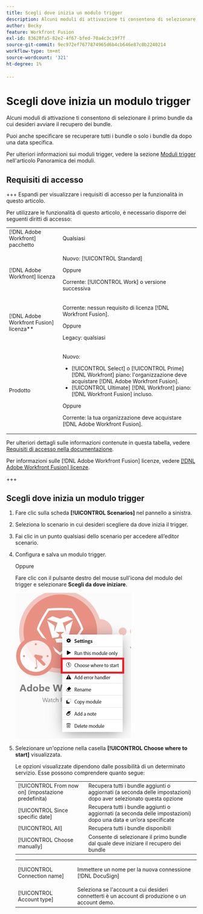 ```yaml
---
title: Scegli dove inizia un modulo trigger
description: Alcuni moduli di attivazione ti consentono di selezionare il primo bundle da cui desideri avviare il recupero dei bundle.
author: Becky
feature: Workfront Fusion
exl-id: 83628fa5-82e2-4f67-bfed-70a4c3c19f7f
source-git-commit: 9ec972ef7677874965d6b4cb646e87c0b2240214
workflow-type: tm+mt
source-wordcount: '321'
ht-degree: 1%

---
```


# Scegli dove inizia un modulo trigger

Alcuni moduli di attivazione ti consentono di selezionare il primo bundle da cui desideri avviare il recupero dei bundle.

Puoi anche specificare se recuperare tutti i bundle o solo i bundle da dopo una data specifica.

Per ulteriori informazioni sui moduli trigger, vedere la sezione [Moduli trigger](/help/workfront-fusion/get-started-with-fusion/understand-fusion/module-overview.md#trigger-modules) nell&#39;articolo Panoramica dei moduli.

## Requisiti di accesso

+++ Espandi per visualizzare i requisiti di accesso per la funzionalità in questo articolo.

Per utilizzare le funzionalità di questo articolo, è necessario disporre dei seguenti diritti di accesso:

<table style="table-layout:auto">
 <col> 
 <col> 
 <tbody> 
  <tr> 
   <td role="rowheader">[!DNL Adobe Workfront] pacchetto</td> 
   <td> <p>Qualsiasi</p> </td> 
  </tr> 
  <tr data-mc-conditions=""> 
   <td role="rowheader">[!DNL Adobe Workfront] licenza</td> 
   <td> <p>Nuovo: [!UICONTROL Standard]</p><p>Oppure</p><p>Corrente: [!UICONTROL Work] o versione successiva</p> </td> 
  </tr> 
  <tr> 
   <td role="rowheader">[!DNL Adobe Workfront Fusion] licenza**</td> 
   <td>
   <p>Corrente: nessun requisito di licenza [!DNL Workfront Fusion].</p>
   <p>Oppure</p>
   <p>Legacy: qualsiasi </p>
   </td> 
  </tr> 
  <tr> 
   <td role="rowheader">Prodotto</td> 
   <td>
   <p>Nuovo:</p> <ul><li>[!UICONTROL Select] o [!UICONTROL Prime] [!DNL Workfront] piano: l'organizzazione deve acquistare [!DNL Adobe Workfront Fusion].</li><li>[!UICONTROL Ultimate] [!DNL Workfront] piano: [!DNL Workfront Fusion] incluso.</li></ul>
   <p>Oppure</p>
   <p>Corrente: la tua organizzazione deve acquistare [!DNL Adobe Workfront Fusion].</p>
   </td> 
  </tr>
 </tbody> 
</table>

Per ulteriori dettagli sulle informazioni contenute in questa tabella, vedere [Requisiti di accesso nella documentazione](/help/workfront-fusion/references/licenses-and-roles/access-level-requirements-in-documentation.md).

Per informazioni sulle [!DNL Adobe Workfront Fusion] licenze, vedere [[!DNL Adobe Workfront Fusion] licenze](/help/workfront-fusion/set-up-and-manage-workfront-fusion/licensing-operations-overview/license-automation-vs-integration.md).

+++

## Scegli dove inizia un modulo trigger

1. Fare clic sulla scheda **[!UICONTROL Scenarios]** nel pannello a sinistra.
1. Seleziona lo scenario in cui desideri scegliere da dove inizia il trigger.
1. Fai clic in un punto qualsiasi dello scenario per accedere all’editor scenario.
1. Configura e salva un modulo trigger.

   Oppure

   Fare clic con il pulsante destro del mouse sull&#39;icona del modulo del trigger e selezionare **Scegli da dove iniziare**.

   ![](assets/choose-where-to-start.png)

1. Selezionare un&#39;opzione nella casella **[!UICONTROL Choose where to start]** visualizzata.

   Le opzioni visualizzate dipendono dalle possibilità di un determinato servizio. Esse possono comprendere quanto segue:

   <table style="table-layout:auto">
    <col> 
    <col> 
    <tbody>
    <tr>
    <td>[!UICONTROL From now on] (impostazione predefinita)</td>
    <td>Recupera tutti i bundle aggiunti o aggiornati (a seconda delle impostazioni) dopo aver selezionato questa opzione</td>
    </tr>
     <tr>
    <td>[!UICONTROL Since specific date]</td>
    <td>Recupera tutti i bundle aggiunti o aggiornati (a seconda delle impostazioni) dopo una data e un’ora specificate</td>
      </tr>
      <tr>
    <td>[!UICONTROL All]</td>
    <td>Recupera tutti i bundle disponibili</td>
     </tr>
      <tr>
    <td>[!UICONTROL Choose manually]</td>
    <td>Consente di selezionare il primo bundle dal quale deve iniziare il recupero dei bundle</td>
     </tr>
     </tbody>
   </table>



   <table style="table-layout:auto">
    <col> 
    <col> 
    <tbody> 
     <tr> 
      <td role="rowheader"> <p>[!UICONTROL Connection name]</p> </td> 
      <td>Immettere un nome per la nuova connessione [!DNL DocuSign]</td> 
     </tr> 
     <tr> 
      <td role="rowheader">[!UICONTROL Account type]</td> 
      <td>Seleziona se l'account a cui desideri connetterti è un account di produzione o un account demo.</td> 
     </tr> 
    </tbody> 
   </table>


